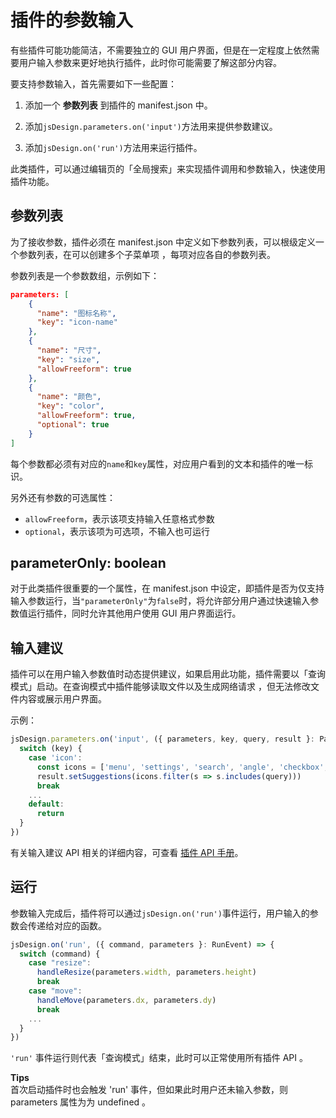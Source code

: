 # 插件的参数输入

有些插件可能功能简洁，不需要独立的 GUI 用户界面，但是在一定程度上依然需要用户输入参数来更好地执行插件，此时你可能需要了解这部分内容。

要支持参数输入，首先需要如下一些配置：

1. 添加一个 **参数列表** 到插件的 manifest.json 中。

2. 添加`jsDesign.parameters.on('input')`方法用来提供参数建议。

3. 添加`jsDesign.on('run')`方法用来运行插件。

此类插件，可以通过编辑页的「全局搜索」来实现插件调用和参数输入，快速使用插件功能。

## 参数列表

为了接收参数，插件必须在 manifest.json 中定义如下参数列表，可以根级定义一个参数列表，在可以创建多个子菜单项 ，每项对应各自的参数列表。

参数列表是一个参数数组，示例如下：

```JSON
parameters: [
    {
      "name": "图标名称",
      "key": "icon-name"
    },
    {
      "name": "尺寸",
      "key": "size",
      "allowFreeform": true
    },
    {
      "name": "颜色",
      "key": "color",
      "allowFreeform": true,
      "optional": true
    }
]
```

每个参数都必须有对应的`name`和`key`属性，对应用户看到的文本和插件的唯一标识。

另外还有参数的可选属性：

- `allowFreeform`，表示该项支持输入任意格式参数
- `optional`，表示该项为可选项，不输入也可运行

## parameterOnly: boolean

对于此类插件很重要的一个属性，在 manifest.json 中设定，即插件是否为仅支持输入参数运行，当`"parameterOnly"`为`false`时，将允许部分用户通过快速输入参数值运行插件，同时允许其他用户使用 GUI 用户界面运行。

## 输入建议

插件可以在用户输入参数值时动态提供建议，如果启用此功能，插件需要以「查询模式」启动。在查询模式中插件能够读取文件以及生成网络请求 ，但无法修改文件内容或展示用户界面。

示例：

```TypeScript
jsDesign.parameters.on('input', ({ parameters, key, query, result }: ParameterInputEvent) => {
  switch (key) {
    case 'icon':
      const icons = ['menu', 'settings', 'search', 'angle', 'checkbox', 'logout']
      result.setSuggestions(icons.filter(s => s.includes(query)))
      break
    ...
    default:
      return
  }
})
```

有关输入建议 API 相关的详细内容，可查看 [插件 API 手册](/developer-doc/plugin/API/1.Reference/5.jsDesign-parameters)。

## 运行

参数输入完成后，插件将可以通过`jsDesign.on('run')`事件运行，用户输入的参数会传递给对应的函数。

```TypeScript
jsDesign.on('run', ({ command, parameters }: RunEvent) => {
  switch (command) {
    case "resize":
      handleResize(parameters.width, parameters.height)
      break
    case "move":
      handleMove(parameters.dx, parameters.dy)
      break
    ...
  }
})
```

`'run'` 事件运行则代表「查询模式」结束，此时可以正常使用所有插件 API 。

<p class="warn"><b>Tips</b></br>首次启动插件时也会触发 'run' 事件，但如果此时用户还未输入参数，则 parameters 属性为为 undefined 。<p>